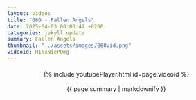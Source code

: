 ```yaml
---
layout: videos
title: "060 - Fallen Angels"
date: 2025-04-03 00:00:47 +0200
categories: jekyll update
summary: Fallen Angels
thumbnail: "../assets/images/060vid.png"
videoid: H1NxNiePOmg
---
```


<div style="text-align: center; margin-top: 20px;">
  {% include youtubePlayer.html id=page.videoid %}
  <p style="margin-top: 15px; font-size: 1.2em; color: #333;">
    <p>{{ page.summary | markdownify }}</p>
  </p>
</div>
